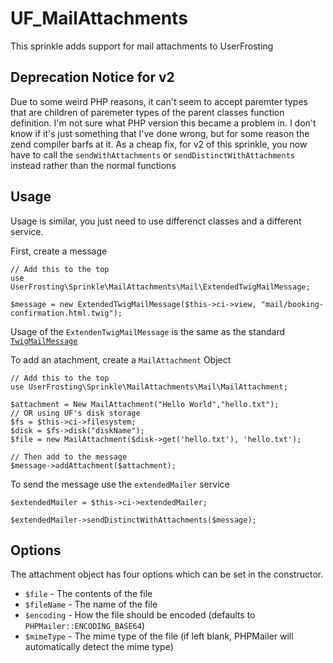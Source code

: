 # UF_MailAttachments
 
This sprinkle adds support for mail attachments to UserFrosting

## Deprecation Notice for v2

Due to some weird PHP reasons, it can't seem to accept paremter types that are children of  paremeter types of the parent classes function definition. I'm not sure what PHP version this became a problem in. I don't know if it's just something that I've done wrong, but for some reason the zend compiler barfs at it. As a cheap fix, for v2 of this sprinkle, you now have to call the `sendWithAttachments` or `sendDistinctWithAttachments` instead rather than the normal functions

## Usage

Usage is similar, you just need to use differenct classes and a different service.



First, create a message

```
// Add this to the top
use UserFrosting\Sprinkle\MailAttachments\Mail\ExtendedTwigMailMessage;

$message = new ExtendedTwigMailMessage($this->ci->view, "mail/booking-confirmation.html.twig");    
```

Usage of the `ExtendenTwigMailMessage` is the same as the standard [`TwigMailMessage`](https://learn.userfrosting.com/mail/the-mailer-service#senders-recipients-and-customized-content)

To add an atachment, create a `MailAttachment` Object

```
// Add this to the top
use UserFrosting\Sprinkle\MailAttachments\Mail\MailAttachment;

$attachment = New MailAttachment("Hello World","hello.txt");
// OR using UF's disk storage
$fs = $this->ci->filesystem;
$disk = $fs->disk("diskName");
$file = new MailAttachment($disk->get('hello.txt'), 'hello.txt');

// Then add to the message
$message->addAttachment($attachment);
```
To send the message use the `extendedMailer` service

```
$extendedMailer = $this->ci->extendedMailer;

$extendedMailer->sendDistinctWithAttachments($message);
```

## Options

The attachment object has four options which can be set in the constructor.

* `$file` - The contents of the file
* `$fileName` - The name of the file
* `$encoding` - How the file should be encoded (defaults to `PHPMailer::ENCODING_BASE64`)
* `$mimeType` - The mime type of the file (if left blank, PHPMailer will automatically detect the mime type)
